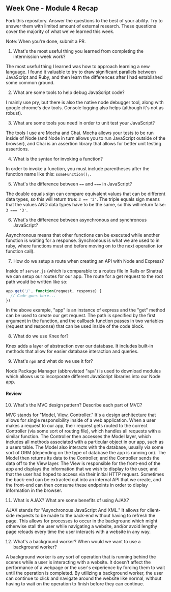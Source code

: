 ## Week One - Module 4 Recap

Fork this repository. Answer the questions to the best of your ability. Try to answer them with limited amount of external research. These questions cover the majority of what we've learned this week.

Note: When you're done, submit a PR.

1. What's the most useful thing you learned from completing the intermission week work?

  The most useful thing I learned was how to approach learning a new language. I found it valuable to try to draw significant parallels between JavaScript and Ruby, and then learn the differences after I had established some common ground.

2. What are some tools to help debug JavaScript code?

  I mainly use pry, but there is also the native node debugger tool, along with google chrome's dev tools. Console logging also helps (although it's not as robust).

3. What are some tools you need in order to unit test your JavaScript?

  The tools I use are Mocha and Chai. Mocha allows your tests to be run inside of Node (and Node in turn allows you to run JavaScript outside of the browser), and Chai is an assertion library that allows for better unit testing assertions.

4. What is the syntax for invoking a function?

  In order to invoke a function, you must include parentheses after the function name like this: `someFunction();`.

5. What's the difference between `==` and `===` in JavaScript?

  The double equals sign can compare equivalent values that can be different data types, so this will return true: `3 == '3'`. The triple equals sign means that the values AND data types have to be the same, so this will return false: `3 === '3'`.

6. What's the difference between asynchronous and synchronous JavaScript?

  Asynchronous means that other functions can be executed while another function is waiting for a response. Synchronous is what we are used to in ruby, where functions must end before moving on to the next operation (or function call).

7. How do we setup a route when creating an API with Node and Express?

  Inside of `server.js` (which is comparable to a routes file in Rails or Sinatra) we can setup our routes for our app. The route for a get request to the root path would be written like so:

  ```javascript
  app.get('/', function(request, response) {
    // Code goes here...
  })
  ```
  In the above example, "app" is an instance of express and the "get" method can be used to create our get request. The path is specified by the first argument in the function, and the callback function passes in two variables (request and response) that can be used inside of the code block.


8. What do we use Knex for?

  Knex adds a layer of abstraction over our database. It includes built-in methods that allow for easier database interaction and queries.

9. What's `npm` and what do we use it for?

  Node Package Manager (abbreviated "`npm`") is used to download modules which allows us to incorporate different JavaScript libraries into our Node app.


#### Review  
10. What's the MVC design pattern? Describe each part of MVC?

  MVC stands for "Model, View, Controller." It's a design architecture that allows for single responsibility inside of a web application. When a user makes a request to our app, their request gets routed to the correct Controller (via some sort of routing file), which handles all requests with a similar function. The Controller then accesses the Model layer, which includes all methods associated with a particular object in our app, such as a users table. The Model also interacts with the database, usually via some sort of ORM (depending on the type of database the app is running on). The Model then returns its data to the Controller, and the Controller sends the data off to the View layer. The View is responsible for the front-end of the app and displays the information that we wish to display to the user, and that the user had hoped to access via their initial HTTP request. Sometimes the back-end can be extracted out into an internal API that we create, and the front-end can then consume these endpoints in order to display information in the browser.

11. What is AJAX? What are some benefits of using AJAX?

  AJAX stands for "Asynchronous JavaScript And XML." It allows for client-side requests to be made to the back-end without having to refresh the page. This allows for processes to occur in the background which might otherwise stall the user while navigating a website, and/or avoid lengthy page reloads every time the user interacts with a website in any way.

12. What's a background worker? When would we want to use a background worker?

  A background worker is any sort of operation that is running behind the scenes while a user is interacting with a website. It doesn't affect the performance of a webpage or the user's experience by forcing them to wait until the operation is completed. By utilizing a background worker, the user can continue to click and navigate around the website like normal, without having to wait on the operation to finish before they can continue.
